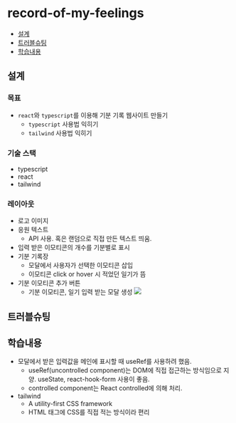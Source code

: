# record-of-my-feelings
- [설계](#설계)
- [트러블슈팅](#트러블슈팅)
- [학습내용](#학습내용)
## 설계
### 목표
- `react`와 `typescript`를 이용해 기분 기록 웹사이트 만들기
  - `typescript` 사용법 익히기
  - `tailwind` 사용법 익히기
### 기술 스택
- typescript
- react
- tailwind
### 레이아웃
- 로고 이미지
- 응원 텍스트
  - API 사용. 혹은 랜덤으로 직접 만든 텍스트 띄움.
- 입력 받은 이모티콘의 개수를 기분별로 표시
- 기분 기록장
  - 모달에서 사용자가 선택한 이모티콘 삽입
  - 이모티콘 click or hover 시 적었던 일기가 뜸
- 기분 이모티콘 추가 버튼
  - 기분 이모티콘, 일기 입력 받는 모달 생성
<img src="https://user-images.githubusercontent.com/104069346/175812597-f03ea43f-a51c-4bda-b8f4-ef5c66327bc6.jpg"></img>
## 트러블슈팅

## 학습내용
- 모달에서 받은 입력값을 메인에 표시할 때 useRef를 사용하려 했음.
  - useRef(uncontrolled component)는 DOM에 직접 접근하는 방식임으로 지양. useState, react-hook-form 사용이 좋음.
  - controlled component는 React controlled에 의해 처리. 
- tailwind
  - A utility-first CSS framework
  - HTML 태그에 CSS를 직접 적는 방식이라 편리
